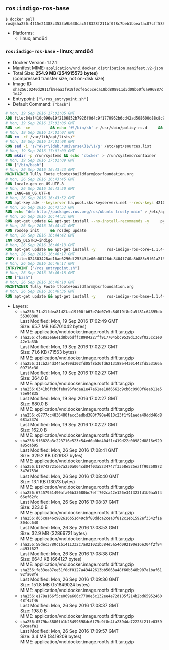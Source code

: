 ## `ros:indigo-ros-base`

```console
$ docker pull ros@sha256:4f15e21388c3533a9b638cac5f8328f211bf0f8c7beb1bbeafac07cff5883f90
```

-	Platforms:
	-	linux; amd64

### `ros:indigo-ros-base` - linux; amd64

-	Docker Version: 1.12.1
-	Manifest MIME: `application/vnd.docker.distribution.manifest.v2+json`
-	Total Size: **254.9 MB (254915573 bytes)**  
	(compressed transfer size, not on-disk size)
-	Image ID: `sha256:0240d2911fb9eaa3f918f0cfe5d5ceca18bd808911d5d08b60f6a996887c1d42`
-	Entrypoint: `["\/ros_entrypoint.sh"]`
-	Default Command: `["bash"]`

```dockerfile
# Mon, 19 Sep 2016 17:01:05 GMT
ADD file:84af410c096e19f2106852b7926f0d4c9f1770962b6cd42ad508600d88c8c975 in / 
# Mon, 19 Sep 2016 17:01:06 GMT
RUN set -xe 		&& echo '#!/bin/sh' > /usr/sbin/policy-rc.d 	&& echo 'exit 101' >> /usr/sbin/policy-rc.d 	&& chmod +x /usr/sbin/policy-rc.d 		&& dpkg-divert --local --rename --add /sbin/initctl 	&& cp -a /usr/sbin/policy-rc.d /sbin/initctl 	&& sed -i 's/^exit.*/exit 0/' /sbin/initctl 		&& echo 'force-unsafe-io' > /etc/dpkg/dpkg.cfg.d/docker-apt-speedup 		&& echo 'DPkg::Post-Invoke { "rm -f /var/cache/apt/archives/*.deb /var/cache/apt/archives/partial/*.deb /var/cache/apt/*.bin || true"; };' > /etc/apt/apt.conf.d/docker-clean 	&& echo 'APT::Update::Post-Invoke { "rm -f /var/cache/apt/archives/*.deb /var/cache/apt/archives/partial/*.deb /var/cache/apt/*.bin || true"; };' >> /etc/apt/apt.conf.d/docker-clean 	&& echo 'Dir::Cache::pkgcache ""; Dir::Cache::srcpkgcache "";' >> /etc/apt/apt.conf.d/docker-clean 		&& echo 'Acquire::Languages "none";' > /etc/apt/apt.conf.d/docker-no-languages 		&& echo 'Acquire::GzipIndexes "true"; Acquire::CompressionTypes::Order:: "gz";' > /etc/apt/apt.conf.d/docker-gzip-indexes 		&& echo 'Apt::AutoRemove::SuggestsImportant "false";' > /etc/apt/apt.conf.d/docker-autoremove-suggests
# Mon, 19 Sep 2016 17:01:07 GMT
RUN rm -rf /var/lib/apt/lists/*
# Mon, 19 Sep 2016 17:01:08 GMT
RUN sed -i 's/^#\s*\(deb.*universe\)$/\1/g' /etc/apt/sources.list
# Mon, 19 Sep 2016 17:01:09 GMT
RUN mkdir -p /run/systemd && echo 'docker' > /run/systemd/container
# Mon, 19 Sep 2016 17:01:09 GMT
CMD ["/bin/bash"]
# Mon, 26 Sep 2016 16:43:43 GMT
MAINTAINER Tully Foote tfoote+buildfarm@osrfoundation.org
# Mon, 26 Sep 2016 16:43:45 GMT
RUN locale-gen en_US.UTF-8
# Mon, 26 Sep 2016 16:43:50 GMT
ENV LANG=en_US.UTF-8
# Mon, 26 Sep 2016 16:43:52 GMT
RUN apt-key adv --keyserver ha.pool.sks-keyservers.net --recv-keys 421C365BD9FF1F717815A3895523BAEEB01FA116
# Mon, 26 Sep 2016 16:43:53 GMT
RUN echo "deb http://packages.ros.org/ros/ubuntu trusty main" > /etc/apt/sources.list.d/ros-latest.list
# Mon, 26 Sep 2016 16:44:31 GMT
RUN apt-get update && apt-get install --no-install-recommends -y     python-rosdep     python-rosinstall     python-vcstools     && rm -rf /var/lib/apt/lists/*
# Mon, 26 Sep 2016 16:44:41 GMT
RUN rosdep init     && rosdep update
# Mon, 26 Sep 2016 16:44:42 GMT
ENV ROS_DISTRO=indigo
# Mon, 26 Sep 2016 16:46:13 GMT
RUN apt-get update && apt-get install -y     ros-indigo-ros-core=1.1.4-0*     && rm -rf /var/lib/apt/lists/*
# Mon, 26 Sep 2016 16:46:17 GMT
COPY file:824303428ad16ae6296df253434e00a00126dc8404f740a8b885c9f61a2f5fcb in / 
# Mon, 26 Sep 2016 16:46:17 GMT
ENTRYPOINT ["/ros_entrypoint.sh"]
# Mon, 26 Sep 2016 16:46:18 GMT
CMD ["bash"]
# Mon, 26 Sep 2016 16:46:18 GMT
MAINTAINER Tully Foote tfoote+buildfarm@osrfoundation.org
# Mon, 26 Sep 2016 16:46:36 GMT
RUN apt-get update && apt-get install -y     ros-indigo-ros-base=1.1.4-0*     && rm -rf /var/lib/apt/lists/*
```

-	Layers:
	-	`sha256:71a21fdea81d21aa19f00fb67e74d07e5c84019f8e2a5f81c64395db55360088`  
		Last Modified: Mon, 19 Sep 2016 17:02:49 GMT  
		Size: 65.7 MB (65701042 bytes)  
		MIME: application/vnd.docker.image.rootfs.diff.tar.gzip
	-	`sha256:cf68a3ea6e1d8b0bdffc8984227ff9177045bc9539d13c8f025cc1e042e1a33b`  
		Last Modified: Mon, 19 Sep 2016 17:02:27 GMT  
		Size: 71.6 KB (71563 bytes)  
		MIME: application/vnd.docker.image.rootfs.diff.tar.gzip
	-	`sha256:31cb2a4d344ac499d302fd05f8b36fd6213188e44301442fd553166a09716c30`  
		Last Modified: Mon, 19 Sep 2016 17:02:27 GMT  
		Size: 364.0 B  
		MIME: application/vnd.docker.image.rootfs.diff.tar.gzip
	-	`sha256:0341b6fcb0feba96fadaa1e47a61ae18d6662c9cb6c0900f6eab11e575e94835`  
		Last Modified: Mon, 19 Sep 2016 17:02:27 GMT  
		Size: 680.0 B  
		MIME: application/vnd.docker.image.rootfs.diff.tar.gzip
	-	`sha256:c8777cc4836480facc3edbd380f790e4810c23f1f91aeda49ddd46d8681a337d`  
		Last Modified: Mon, 19 Sep 2016 17:02:27 GMT  
		Size: 162.0 B  
		MIME: application/vnd.docker.image.rootfs.diff.tar.gzip
	-	`sha256:9f6828a3c223716e523c54ed0a0bd404f1c419d22c00982d8816e929a85cab95`  
		Last Modified: Mon, 26 Sep 2016 17:08:41 GMT  
		Size: 329.2 KB (329187 bytes)  
		MIME: application/vnd.docker.image.rootfs.diff.tar.gzip
	-	`sha256:b19742721de7a230a064cd04f03a5234747f3358e525eaff90250872347d753d`  
		Last Modified: Mon, 26 Sep 2016 17:08:40 GMT  
		Size: 13.1 KB (13073 bytes)  
		MIME: application/vnd.docker.image.rootfs.diff.tar.gzip
	-	`sha256:67457951490afa06b33680bc7eff702ca42e126e34f323fd1b9aa5f466ef62fc`  
		Last Modified: Mon, 26 Sep 2016 17:08:37 GMT  
		Size: 223.0 B  
		MIME: application/vnd.docker.image.rootfs.diff.tar.gzip
	-	`sha256:d65c8a46c982616b51d49cbf80ddca2cea3f812c1eb1592ef3542f1e804cc640`  
		Last Modified: Mon, 26 Sep 2016 17:08:53 GMT  
		Size: 32.9 MB (32866721 bytes)  
		MIME: application/vnd.docker.image.rootfs.diff.tar.gzip
	-	`sha256:58dec3780c1b1411332c7a821021b384e5a54d092190e16e304f2f94a493f627`  
		Last Modified: Mon, 26 Sep 2016 17:08:38 GMT  
		Size: 664.1 KB (664127 bytes)  
		MIME: application/vnd.docker.image.rootfs.diff.tar.gzip
	-	`sha256:fe33ea87ee51f0df0127a43442613bb5063a48f60b548b987a1baf6192fa08fe`  
		Last Modified: Mon, 26 Sep 2016 17:09:36 GMT  
		Size: 151.8 MB (151849024 bytes)  
		MIME: application/vnd.docker.image.rootfs.diff.tar.gzip
	-	`sha256:e179a166f5ce069a606c7780e5c132ee4e72d185f214b2bd6595246048f43f46`  
		Last Modified: Mon, 26 Sep 2016 17:08:37 GMT  
		Size: 198.0 B  
		MIME: application/vnd.docker.image.rootfs.diff.tar.gzip
	-	`sha256:0579ba3880fb1b28499598dc6f75c9f8e4fa2394da72223f21fe035969caafa1`  
		Last Modified: Mon, 26 Sep 2016 17:09:57 GMT  
		Size: 3.4 MB (3419209 bytes)  
		MIME: application/vnd.docker.image.rootfs.diff.tar.gzip
